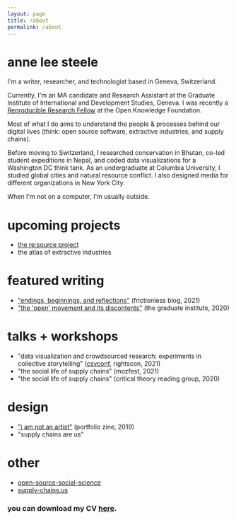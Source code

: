 ```yaml
---
layout: page
title: /about
permalink: /about
---
```



# anne lee steele

I'm a writer, researcher, and technologist based in Geneva, Switzerland.

Currently, I'm an MA candidate and Research Assistant at the Graduate Institute of International and Development Studies, Geneva. I was recently a <a href="https://fellows.frictionlessdata.io/" class="bio-link" photo_url="frictionless.png">Reproducible Research Fellow</a> at the Open Knowledge Foundation.

Most of what I do aims to understand the people &amp; processes behind our digital lives (think: open source software, extractive industries, and supply chains).

Before moving to Switzerland, I researched conservation in Bhutan, co-led student expeditions in Nepal, and coded data visualizations for a Washington DC think tank. As an undergraduate at Columbia University, I studied global cities and natural resource conflict. I also designed media for different organizations in New York City.

When I'm not on a computer, I'm usually outside.

# upcoming projects
- <a href="https://resource-project.co/">the re:source project</a>
- the atlas of extractive industries

# featured writing
- <a href="https://fellows.frictionlessdata.io/blog/anne-final-blog/">"endings, beginnings, and reflections"</a> (frictionless blog, 2021)
- <a href="https://www.graduateinstitute.ch/communications/news/open-movement-and-its-discontents">"the 'open' movement and its discontents"</a> (the graduate institute, 2020)

# talks + workshops
- "data visualization and crowdsourced research: experiments in collective storytelling" (<a href="https://csvconf.com/speakers/#anne-lee-steele">csvconf</a>, rightscon, 2021)
- "the social life of supply chains" (mozfest, 2021)
- "the social life of supply chains" (critical theory reading group, 2020)

# design
- <a href="https://res.cloudinary.com/aleesteele/image/upload/v1632865983/Steele-Portfolio_a8unhx.pdf">"i am not an artist"</a> (portfolio zine, 2019)
- "supply chains are us"

# other
- <a href="https://open-source-social-science.github.io/" class="bio-link">open-source-social-science</a>
- <a href="https://www.supply-chains.us/">supply-chains.us</a>

### you can download my CV <a href="https://res.cloudinary.com/aleesteele/image/upload/v1620909383/Steele_CV_2021.pdf">here</a>.
